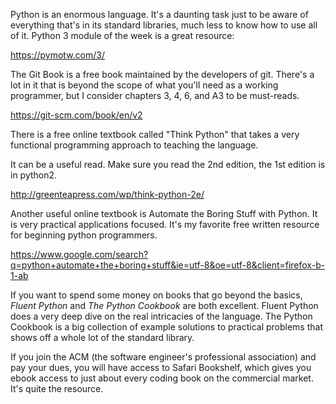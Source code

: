 Python is an enormous language. It's a daunting task just to be aware of everything that's in its standard libraries, much less to know how to use all of it. Python 3 module of the week is a great resource:

<https://pymotw.com/3/>

The Git Book is a free book maintained by the developers of git. There's a lot in it that is beyond the scope of what you'll need as a working programmer, but I consider chapters 3, 4, 6, and A3 to be must-reads.

<https://git-scm.com/book/en/v2>

There is a free online textbook called "Think Python" that takes a very functional programming approach to teaching the language.

It can be a useful read. Make sure you read the 2nd edition, the 1st edition is in python2.

<http://greenteapress.com/wp/think-python-2e/>

Another useful online textbook is Automate the Boring Stuff with Python. It is very practical applications focused. It's my favorite free written resource for beginning python programmers.

<https://www.google.com/search?q=python+automate+the+boring+stuff&ie=utf-8&oe=utf-8&client=firefox-b-1-ab>

If you want to spend some money on books that go beyond the basics, *Fluent Python* and *The Python Cookbook* are both excellent. Fluent Python does a very deep dive on the real intricacies of the language. The Python Cookbook is a big collection of example solutions to practical problems that shows off a whole lot of the standard library.

If you join the ACM (the software engineer's professional association) and pay your dues, you will have access to Safari Bookshelf, which gives you ebook access to just about every coding book on the commercial market. It's quite the resource. 
